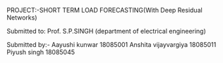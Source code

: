  PROJECT:-SHORT TERM LOAD FORECASTING(With Deep Residual Networks)


Submitted to: Prof. S.P.SINGH
                         (department of electrical engineering)

Submitted by:-  Aayushi kunwar         18085001
                Anshita vijayvargiya   18085011
                Piyush singh           18085045
